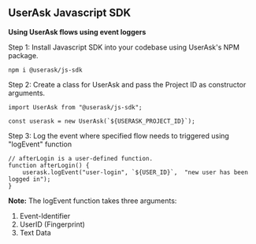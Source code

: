 
## UserAsk Javascript SDK

**Using UserAsk flows using event loggers**

Step 1: Install Javascript SDK into your codebase using UserAsk's NPM package.

    npm i @userask/js-sdk

Step 2: Create a class for UserAsk and pass the Project ID as constructor arguments.

    import UserAsk from "@userask/js-sdk";
   
    const userask = new UserAsk(`${USERASK_PROJECT_ID}`);

Step 3: Log the event where specified flow needs to triggered using "logEvent" function

    // afterLogin is a user-defined function. 
    function afterLogin() {
    	userask.logEvent("user-login", `${USER_ID}`,  "new user has been logged in");
    }

**Note:**
The logEvent function takes three arguments:
1. Event-Identifier
2. UserID (Fingerprint)
3. Text Data


